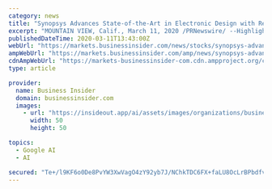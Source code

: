 ```yaml
---
category: news
title: "Synopsys Advances State-of-the-Art in Electronic Design with Revolutionary Artificial Intelligence Technology"
excerpt: "MOUNTAIN VIEW, Calif., March 11, 2020 /PRNewswire/ --Highlights: Inspired by DeepMind's AlphaZero AI that mastered complex games like chess and"
publishedDateTime: 2020-03-11T13:43:00Z
webUrl: "https://markets.businessinsider.com/news/stocks/synopsys-advances-state-of-the-art-in-electronic-design-with-revolutionary-artificial-intelligence-technology-1028985521"
ampWebUrl: "https://markets.businessinsider.com/amp/news/synopsys-advances-state-of-the-art-in-electronic-design-with-revolutionary-artificial-intelligence-technology-1028985521"
cdnAmpWebUrl: "https://markets-businessinsider-com.cdn.ampproject.org/c/s/markets.businessinsider.com/amp/news/synopsys-advances-state-of-the-art-in-electronic-design-with-revolutionary-artificial-intelligence-technology-1028985521"
type: article

provider:
  name: Business Insider
  domain: businessinsider.com
  images:
    - url: "https://insideout.app/ai/assets/images/organizations/businessinsider.com-50x50.jpg"
      width: 50
      height: 50

topics:
  - Google AI
  - AI

secured: "Te+/l9KF6o0De8PvYW3XwVagO4zY92yb7J/NChkTDC6FX+faLU8OcLrBPbdfvuY3+SaFLgIwzPPnz6ngqsHXaJ4o5H3C2zsnA9yGdOyjwD3L07k8iWoYUoo3Zk448j1PUVkcEszKLNibsgJcYt+nuhwPjTpAn/Uxy1ET2ZzXbOMvDaIDKUied6vUKylSz+UTaJQ0+L95Nbug7kADyGmfVEvEsVWGeiSELen2RGIA3rqW/8i6ocnX0doC/iuyN9AuQnFH8WVpdPqKfWBqz5eXsen38AJxuz+3sgfsKvEpsiP7Ktip+9SQG0D/CEppbzDE;HyW0EKQNlc+KaihrBjtakw=="
---
```


